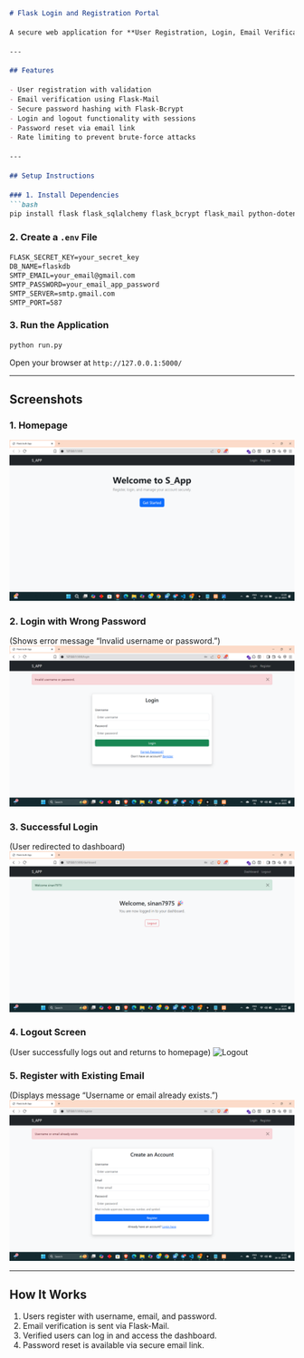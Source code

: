 

```markdown
# Flask Login and Registration Portal

A secure web application for **User Registration, Login, Email Verification, and Password Reset** using **SQLite**, **Flask-Mail**, and **Flask-Bcrypt**.

---

## Features

- User registration with validation  
- Email verification using Flask-Mail  
- Secure password hashing with Flask-Bcrypt  
- Login and logout functionality with sessions  
- Password reset via email link  
- Rate limiting to prevent brute-force attacks  

---

## Setup Instructions

### 1. Install Dependencies
```bash
pip install flask flask_sqlalchemy flask_bcrypt flask_mail python-dotenv flask_limiter
````

### 2. Create a `.env` File

```
FLASK_SECRET_KEY=your_secret_key
DB_NAME=flaskdb
SMTP_EMAIL=your_email@gmail.com
SMTP_PASSWORD=your_email_app_password
SMTP_SERVER=smtp.gmail.com
SMTP_PORT=587
```

### 3. Run the Application

```bash
python run.py
```

Open your browser at `http://127.0.0.1:5000/`

---

## Screenshots

### 1. Homepage

![Homepage](screenshots/home.png)

### 2. Login with Wrong Password

(Shows error message “Invalid username or password.”)
![Login Error](screenshots/login_error.png)

### 3. Successful Login

(User redirected to dashboard)
![Login Success](screenshots/login_success.png)

### 4. Logout Screen

(User successfully logs out and returns to homepage)
![Logout](screenshots/logout.png)

### 5. Register with Existing Email

(Displays message “Username or email already exists.”)
![Registration Error](screenshots/register_error.png)

---

## How It Works

1. Users register with username, email, and password.
2. Email verification is sent via Flask-Mail.
3. Verified users can log in and access the dashboard.
4. Password reset is available via secure email link.

